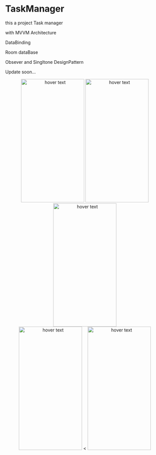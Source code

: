 # TaskManager
this a project Task manager


with MVVM Architecture


DataBinding


Room dataBase


Obsever and Singltone DesignPattern


Update soon...


<p align="center">
  <img src="https://s16.picofile.com/file/8423778150/Screenshot_20210203_151825.jpg" height="390" width="200" title="hover text">
  
  <img src="https://s16.picofile.com/file/8423778168/Screenshot_20210203_152026.jpg" height="390" width="200" title="hover text">

  <img src="https://s16.picofile.com/file/8423778176/Screenshot_20210203_152039.jpg" height="390" width="200" title="hover text">
<br>
  <img src="https://s17.picofile.com/file/8423778218/Screenshot_20210203_152150.jpg" height="390" width="200"  title="hover text">
<
  <img src="https://s17.picofile.com/file/8423778226/Screenshot_20210203_152201.jpg" height="390" width="200" title="hover text">



</p>
